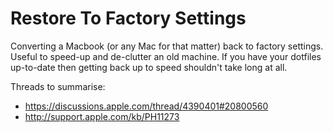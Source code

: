 # Restore To Factory Settings

Converting a Macbook (or any Mac for that matter) back to factory settings. Useful to speed-up and de-clutter an old machine. If you have your dotfiles up-to-date then getting back up to speed shouldn't take long at all.

Threads to summarise:
+ https://discussions.apple.com/thread/4390401#20800560
+ http://support.apple.com/kb/PH11273
